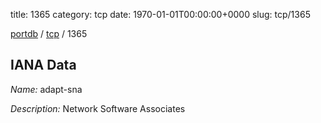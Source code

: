 title: 1365
category: tcp
date: 1970-01-01T00:00:00+0000
slug: tcp/1365

[portdb](/) / [tcp](/category/tcp.html) / 1365


## IANA Data

_Name:_ adapt-sna

_Description:_ Network Software Associates


